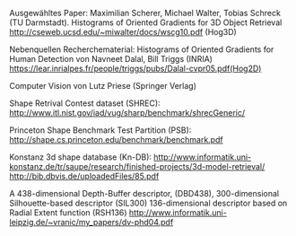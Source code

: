 
Ausgewähltes Paper:
Maximilian Scherer, Michael Walter, Tobias Schreck (TU Darmstadt). Histograms of Oriented Gradients for 3D Object Retrieval
http://cseweb.ucsd.edu/~miwalter/docs/wscg10.pdf (Hog3D)

Nebenquellen Recherchematerial:
Histograms of Oriented Gradients for Human Detection von Navneet Dalal, Bill Triggs (INRIA)
https://lear.inrialpes.fr/people/triggs/pubs/Dalal-cvpr05.pdf(Hog2D)

Computer Vision von Lutz Priese (Springer Verlag)

Shape Retrival Contest dataset (SHREC):
http://www.itl.nist.gov/iad/vug/sharp/benchmark/shrecGeneric/

Princeton Shape Benchmark Test Partition (PSB):
http://shape.cs.princeton.edu/benchmark/benchmark.pdf

Konstanz 3d shape database (Kn-DB):
http://www.informatik.uni-konstanz.de/tr/saupe/research/finished-projects/3d-model-retrieval/
http://bib.dbvis.de/uploadedFiles/85.pdf


A 438-dimensional Depth-Buffer descriptor, (DBD438), 300-dimensional
Silhouette-based descriptor (SIL300)
136-dimensional descriptor based on Radial Extent function (RSH136)
http://www.informatik.uni-leipzig.de/~vranic/my_papers/dv-phd04.pdf
